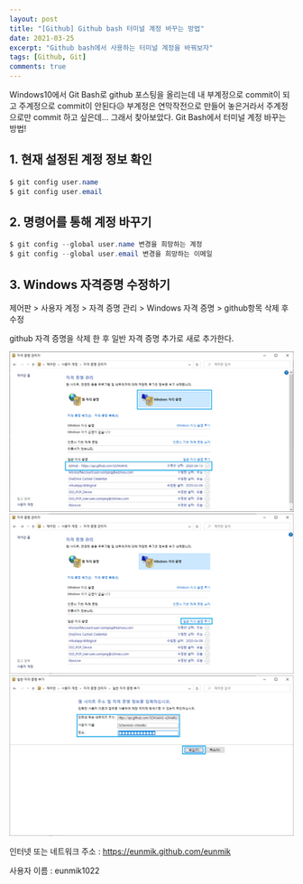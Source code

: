 ```yaml
---
layout: post
title: "[Github] Github bash 터미널 계정 바꾸는 방법"
date: 2021-03-25
excerpt: "Github bash에서 사용하는 터미널 계정을 바꿔보자"
tags: [Github, Git]
comments: true
---
```

Windows10에서 Git Bash로 github 포스팅을 올리는데 
내 부계정으로 commit이 되고 주계정으로 commit이 안된다😥
부계정은 연막작전으로 만들어 놓은거라서 주계정으로만 commit 하고 싶은데... 
그래서 찾아보았다. Git Bash에서 터미널 계정 바꾸는 방법! 

## 1. 현재 설정된 계정 정보 확인

```java
$ git config user.name
$ git config user.email
```

## 2. 명령어를 통해 계정 바꾸기

```java
$ git config --global user.name 변경을 희망하는 계정
$ git config --global user.email 변경을 희망하는 이메일
```

## 3. Windows 자격증명 수정하기

제어판 > 사용자 계정 > 자격 증명 관리 > Windows 자격 증명 > github항목 삭제 후 수정

github 자격 증명을 삭제 한 후 일반 자격 증명 추가로 새로 추가한다. 

<img src="../assets/img/210325-gitbash.png">

<img src="../assets/img/210325-gitbash2.png">

<img src="../assets/img/210325-gitbash3.png">

인터넷 또는 네트워크 주소 : https://eunmik.github.com/eunmik

사용자 이름 : eunmik1022


